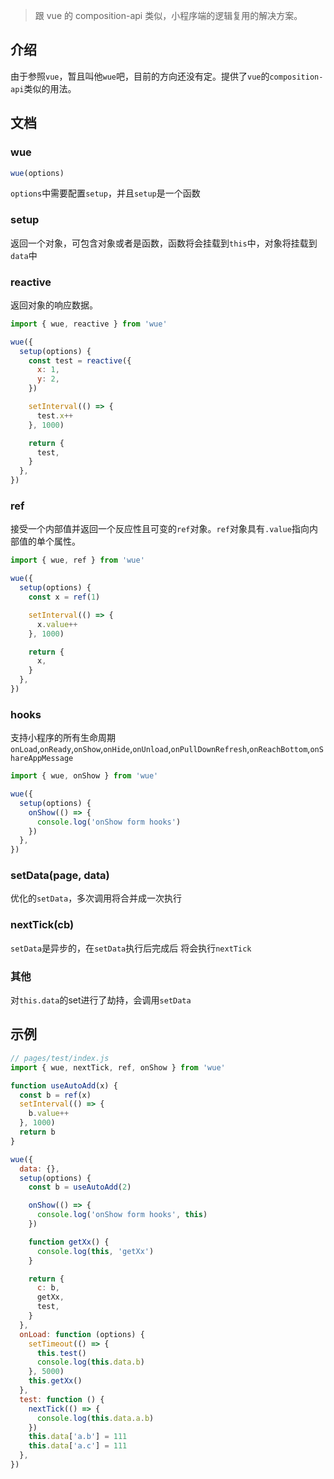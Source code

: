 > 跟 vue 的 composition-api 类似，小程序端的逻辑复用的解决方案。

## 介绍

由于参照`vue`，暂且叫他`wue`吧，目前的方向还没有定。提供了`vue`的`composition-api`类似的用法。

## 文档

### wue
```javascript
wue(options)
```

`options`中需要配置`setup`，并且`setup`是一个函数

### setup
返回一个对象，可包含对象或者是函数，函数将会挂载到`this`中，对象将挂载到`data`中
### reactive

返回对象的响应数据。

```javascript
import { wue, reactive } from 'wue'

wue({
  setup(options) {
    const test = reactive({
      x: 1,
      y: 2,
    })

    setInterval(() => {
      test.x++
    }, 1000)

    return {
      test,
    }
  },
})
```

### ref

接受一个内部值并返回一个反应性且可变的`ref`对象。`ref`对象具有`.value`指向内部值的单个属性。

```javascript
import { wue, ref } from 'wue'

wue({
  setup(options) {
    const x = ref(1)

    setInterval(() => {
      x.value++
    }, 1000)

    return {
      x,
    }
  },
})
```

### hooks
支持小程序的所有生命周期 `onLoad`,`onReady`,`onShow`,`onHide`,`onUnload`,`onPullDownRefresh`,`onReachBottom`,`onShareAppMessage`

```javascript
import { wue, onShow } from 'wue'

wue({
  setup(options) {
    onShow(() => {
      console.log('onShow form hooks')
    })
  },
})
```
### setData(page, data)
优化的`setData`，多次调用将合并成一次执行

### nextTick(cb)
`setData`是异步的，在`setData`执行后完成后 将会执行`nextTick`

### 其他 
对`this.data`的set进行了劫持，会调用`setData`
## 示例

```javascript
// pages/test/index.js
import { wue, nextTick, ref, onShow } from 'wue'

function useAutoAdd(x) {
  const b = ref(x)
  setInterval(() => {
    b.value++
  }, 1000)
  return b
}

wue({
  data: {},
  setup(options) {
    const b = useAutoAdd(2)

    onShow(() => {
      console.log('onShow form hooks', this)
    })

    function getXx() {
      console.log(this, 'getXx')
    }

    return {
      c: b,
      getXx,
      test,
    }
  },
  onLoad: function (options) {
    setTimeout(() => {
      this.test()
      console.log(this.data.b)
    }, 5000)
    this.getXx()
  },
  test: function () {
    nextTick(() => {
      console.log(this.data.a.b)
    })
    this.data['a.b'] = 111
    this.data['a.c'] = 111
  },
})
```
